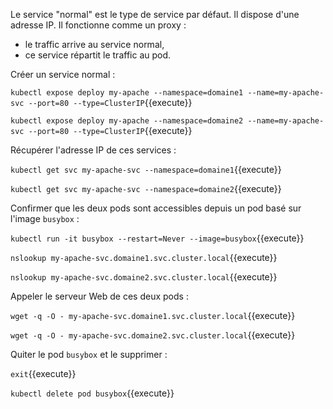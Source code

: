 Le service "normal" est le type de service par défaut. Il dispose d'une adresse IP. Il fonctionne comme un proxy :
- le traffic arrive au service normal,
- ce service répartit le traffic au pod.

Créer un service normal :

`kubectl expose deploy my-apache --namespace=domaine1 --name=my-apache-svc --port=80 --type=ClusterIP`{{execute}}

`kubectl expose deploy my-apache --namespace=domaine2 --name=my-apache-svc --port=80 --type=ClusterIP`{{execute}}

Récupérer l'adresse IP de ces services :

`kubectl get svc my-apache-svc --namespace=domaine1`{{execute}}

`kubectl get svc my-apache-svc --namespace=domaine2`{{execute}}

Confirmer que les deux pods sont accessibles depuis un pod basé sur l'image `busybox` :

`kubectl run -it busybox --restart=Never --image=busybox`{{execute}}

`nslookup my-apache-svc.domaine1.svc.cluster.local`{{execute}}

`nslookup my-apache-svc.domaine2.svc.cluster.local`{{execute}}

Appeler le serveur Web de ces deux pods :

`wget -q -O - my-apache-svc.domaine1.svc.cluster.local`{{execute}}

`wget -q -O - my-apache-svc.domaine2.svc.cluster.local`{{execute}}

Quiter le pod `busybox` et le supprimer :

`exit`{{execute}}

`kubectl delete pod busybox`{{execute}}
